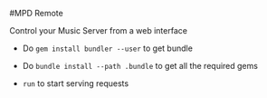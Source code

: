 #MPD Remote

Control your Music Server from a web interface

- Do `gem install bundler --user` to get bundle

- Do `bundle install --path .bundle` to get all the required gems

- `run` to start serving requests 



